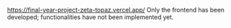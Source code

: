 https://final-year-project-zeta-topaz.vercel.app/
Only the frontend has been developed; functionalities have not been implemented yet.
